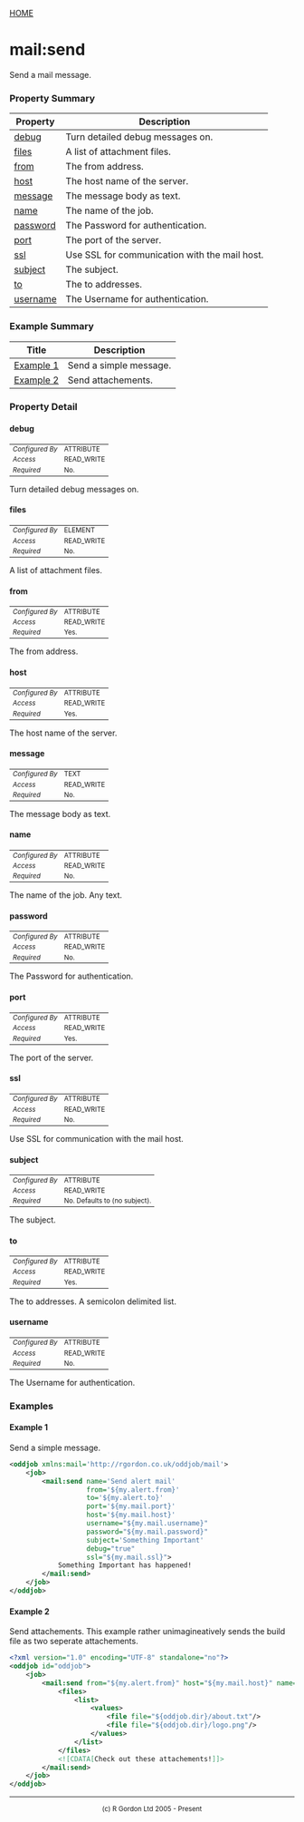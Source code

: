 [HOME](../../../README.md)
# mail:send

Send a mail message.

### Property Summary

| Property | Description |
| -------- | ----------- |
| [debug](#propertydebug) | Turn detailed debug messages on. | 
| [files](#propertyfiles) | A list of attachment files. | 
| [from](#propertyfrom) | The from address. | 
| [host](#propertyhost) | The host name of the server. | 
| [message](#propertymessage) | The message body as text. | 
| [name](#propertyname) | The name of the job. | 
| [password](#propertypassword) | The Password for authentication. | 
| [port](#propertyport) | The port of the server. | 
| [ssl](#propertyssl) | Use SSL for communication with the mail host. | 
| [subject](#propertysubject) | The subject. | 
| [to](#propertyto) | The to addresses. | 
| [username](#propertyusername) | The Username for authentication. | 


### Example Summary

| Title | Description |
| ----- | ----------- |
| [Example 1](#example1) | Send a simple message. |
| [Example 2](#example2) | Send attachements. |


### Property Detail
#### debug <a name="propertydebug"></a>

<table style='font-size:smaller'>
      <tr><td><i>Configured By</i></td><td>ATTRIBUTE</td></tr>
      <tr><td><i>Access</i></td><td>READ_WRITE</td></tr>
      <tr><td><i>Required</i></td><td>No.</td></tr>
</table>

Turn detailed debug messages on.

#### files <a name="propertyfiles"></a>

<table style='font-size:smaller'>
      <tr><td><i>Configured By</i></td><td>ELEMENT</td></tr>
      <tr><td><i>Access</i></td><td>READ_WRITE</td></tr>
      <tr><td><i>Required</i></td><td>No.</td></tr>
</table>

A list of attachment files.

#### from <a name="propertyfrom"></a>

<table style='font-size:smaller'>
      <tr><td><i>Configured By</i></td><td>ATTRIBUTE</td></tr>
      <tr><td><i>Access</i></td><td>READ_WRITE</td></tr>
      <tr><td><i>Required</i></td><td>Yes.</td></tr>
</table>

The from address.

#### host <a name="propertyhost"></a>

<table style='font-size:smaller'>
      <tr><td><i>Configured By</i></td><td>ATTRIBUTE</td></tr>
      <tr><td><i>Access</i></td><td>READ_WRITE</td></tr>
      <tr><td><i>Required</i></td><td>Yes.</td></tr>
</table>

The host name of the server.

#### message <a name="propertymessage"></a>

<table style='font-size:smaller'>
      <tr><td><i>Configured By</i></td><td>TEXT</td></tr>
      <tr><td><i>Access</i></td><td>READ_WRITE</td></tr>
      <tr><td><i>Required</i></td><td>No.</td></tr>
</table>

The message body as text.

#### name <a name="propertyname"></a>

<table style='font-size:smaller'>
      <tr><td><i>Configured By</i></td><td>ATTRIBUTE</td></tr>
      <tr><td><i>Access</i></td><td>READ_WRITE</td></tr>
      <tr><td><i>Required</i></td><td>No.</td></tr>
</table>

The name of the job. Any text.

#### password <a name="propertypassword"></a>

<table style='font-size:smaller'>
      <tr><td><i>Configured By</i></td><td>ATTRIBUTE</td></tr>
      <tr><td><i>Access</i></td><td>READ_WRITE</td></tr>
      <tr><td><i>Required</i></td><td>No.</td></tr>
</table>

The Password for authentication.

#### port <a name="propertyport"></a>

<table style='font-size:smaller'>
      <tr><td><i>Configured By</i></td><td>ATTRIBUTE</td></tr>
      <tr><td><i>Access</i></td><td>READ_WRITE</td></tr>
      <tr><td><i>Required</i></td><td>Yes.</td></tr>
</table>

The port of the server.

#### ssl <a name="propertyssl"></a>

<table style='font-size:smaller'>
      <tr><td><i>Configured By</i></td><td>ATTRIBUTE</td></tr>
      <tr><td><i>Access</i></td><td>READ_WRITE</td></tr>
      <tr><td><i>Required</i></td><td>No.</td></tr>
</table>

Use SSL for communication with the mail host.

#### subject <a name="propertysubject"></a>

<table style='font-size:smaller'>
      <tr><td><i>Configured By</i></td><td>ATTRIBUTE</td></tr>
      <tr><td><i>Access</i></td><td>READ_WRITE</td></tr>
      <tr><td><i>Required</i></td><td>No. Defaults to (no subject).</td></tr>
</table>

The subject.

#### to <a name="propertyto"></a>

<table style='font-size:smaller'>
      <tr><td><i>Configured By</i></td><td>ATTRIBUTE</td></tr>
      <tr><td><i>Access</i></td><td>READ_WRITE</td></tr>
      <tr><td><i>Required</i></td><td>Yes.</td></tr>
</table>

The to addresses. A semicolon delimited list.

#### username <a name="propertyusername"></a>

<table style='font-size:smaller'>
      <tr><td><i>Configured By</i></td><td>ATTRIBUTE</td></tr>
      <tr><td><i>Access</i></td><td>READ_WRITE</td></tr>
      <tr><td><i>Required</i></td><td>No.</td></tr>
</table>

The Username for authentication.


### Examples
#### Example 1 <a name="example1"></a>

Send a simple message.

```xml
<oddjob xmlns:mail='http://rgordon.co.uk/oddjob/mail'>
    <job>
        <mail:send name='Send alert mail'
                   from='${my.alert.from}'
                   to='${my.alert.to}'
                   port='${my.mail.port}'
                   host='${my.mail.host}'
                   username="${my.mail.username}"
                   password="${my.mail.password}"
                   subject='Something Important'
                   debug="true"
                   ssl="${my.mail.ssl}">
            Something Important has happened!
        </mail:send>
    </job>
</oddjob>
```


#### Example 2 <a name="example2"></a>

Send attachements. This example rather unimagineatively sends the build
file as two seperate attachements.

```xml
<?xml version="1.0" encoding="UTF-8" standalone="no"?>
<oddjob id="oddjob">
    <job>
        <mail:send from="${my.alert.from}" host="${my.mail.host}" name="Send Attachments" password="${my.mail.password}" port="${my.mail.port}" ssl="true" subject="Some Attachements" to="${my.alert.to}" username="${my.mail.username}" xmlns:mail="http://rgordon.co.uk/oddjob/mail">
            <files>
                <list>
                    <values>
                        <file file="${oddjob.dir}/about.txt"/>
                        <file file="${oddjob.dir}/logo.png"/>
                    </values>
                </list>
            </files>
            <![CDATA[Check out these attachements!]]>
        </mail:send>
    </job>
</oddjob>
```



-----------------------

<div style='font-size: smaller; text-align: center;'>(c) R Gordon Ltd 2005 - Present</div>

